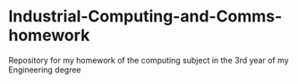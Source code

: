 # Industrial-Computing-and-Comms-homework
Repository for my homework of the computing subject in the 3rd year of my Engineering degree
